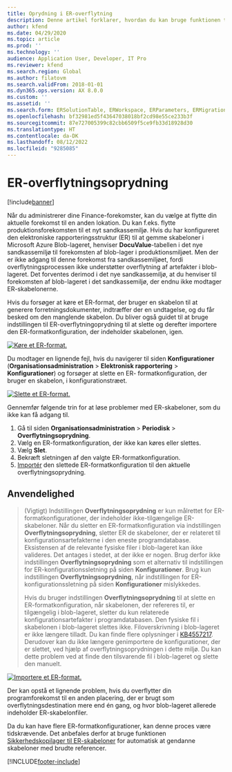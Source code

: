 ```yaml
---
title: Oprydning i ER-overflytning
description: Denne artikel forklarer, hvordan du kan bruge funktionen til ER-overflytningsoprydning til at løse problemer med ER-skabeloner.
author: kfend
ms.date: 04/29/2020
ms.topic: article
ms.prod: ''
ms.technology: ''
audience: Application User, Developer, IT Pro
ms.reviewer: kfend
ms.search.region: Global
ms.author: filatovm
ms.search.validFrom: 2018-01-01
ms.dyn365.ops.version: AX 8.0.0
ms.custom: ''
ms.assetid: ''
ms.search.form: ERSolutionTable, ERWorkspace, ERParameters, ERMigrationCleanup
ms.openlocfilehash: bf32981ed5f43647038018bf2cd98e55ce233b3f
ms.sourcegitcommit: 87e727005399c82cbb6509f5ce9fb33d18928d30
ms.translationtype: HT
ms.contentlocale: da-DK
ms.lasthandoff: 08/12/2022
ms.locfileid: "9285085"
---
```

# <a name="er-migration-cleanup"></a>ER-overflytningsoprydning 

[!include[banner](../includes/banner.md)]

Når du administrerer dine Finance-forekomster, kan du vælge at flytte din aktuelle forekomst til en anden lokation. Du kan f.eks. flytte produktionsforekomsten til et nyt sandkassemiljø. Hvis du har konfigureret den elektroniske rapporteringsstruktur (ER) til at gemme skabeloner i Microsoft Azure Blob-lageret, henviser **DocuValue**-tabellen i det nye sandkassemiljø til forekomsten af blob-lager i produktionsmiljøet. Men der er ikke adgang til denne forekomst fra sandkassemiljøet, fordi overflytningsprocessen ikke understøtter overflytning af artefakter i blob-lageret. Det forventes derimod i det nye sandkassemiljø, at du henviser til forekomsten af blob-lageret i det sandkassemiljø, der endnu ikke modtager ER-skabelonerne.

Hvis du forsøger at køre et ER-format, der bruger en skabelon til at generere forretningsdokumenter, indtræffer der en undtagelse, og du får besked om den manglende skabelon. Du bliver også guidet til at bruge indstillingen til ER-overflytningoprydning til at slette og derefter importere den ER-formatkonfiguration, der indeholder skabelonen, igen.

[![Køre et ER-format.](./media/er-migration-cleanup-run.png)](./media/er-migration-cleanup-run.png)

Du modtager en lignende fejl, hvis du navigerer til siden **Konfigurationer** (**Organisationsadministration** \> **Elektronisk rapportering** \> **Konfigurationer**) og forsøger at slette en ER- formatkonfiguration, der bruger en skabelon, i konfigurationstræet.

[![Slette et ER-format.](./media/er-migration-cleanup-delete.png)](./media/er-migration-cleanup-delete.png)

Gennemfør følgende trin for at løse problemer med ER-skabeloner, som du ikke kan få adgang til.

1.  Gå til siden **Organisationsadministration** \> **Periodisk** \> **Overflytningsoprydning**.
2.  Vælg en ER-formatkonfiguration, der ikke kan køres eller slettes.
3.  Vælg **Slet**.
4.  Bekræft sletningen af den valgte ER-formatkonfiguration.
5.  [Importér](download-electronic-reporting-configuration-lcs.md) den slettede ER-formatkonfiguration til den aktuelle overflytningsoprydning.

## <a name="applicability"></a>Anvendelighed

> (Vigtigt) Indstillingen **Overflytningsoprydning** er kun målrettet for ER-formatkonfigurationer, der indeholder ikke-tilgængelige ER-skabeloner. Når du sletter en ER-formatkonfiguration via indstillingen **Overflytningsoprydning**, sletter ER de skabeloner, der er relateret til konfigurationsartefakterne i den eneste programdatabase. Eksistensen af de relevante fysiske filer i blob-lageret kan ikke valideres. Det antages i stedet, at der ikke er nogen. Brug derfor ikke indstillingen **Overflytningsoprydning** som et alternativ til indstillingen for ER-konfigurationssletning på siden **Konfigurationer**. Brug kun indstillingen **Overflytningsoprydning**, når indstillingen for ER-konfigurationssletning på siden **Konfigurationer** mislykkedes.
>
> Hvis du bruger indstillingen **Overflytningsoprydning** til at slette en ER-formatkonfiguration, når skabelonen, der refereres til, er tilgængelig i blob-lageret, sletter du kun relaterede konfigurationsartefakter i programdatabasen. Den fysiske fil i skabelonen i blob-lageret slettes ikke. Filoverskrivning i blob-lageret er ikke længere tilladt. Du kan finde flere oplysninger i [KB4557217](https://fix.lcs.dynamics.com/Issue/Details?kb=4557217). Derudover kan du ikke længere genimportere de konfigurationer, der er slettet, ved hjælp af overflytningsoprydningen i dette miljø. Du kan dette problem ved at finde den tilsvarende fil i blob-lageret og slette den manuelt.

[![Importere et ER-format.](./media/er-migration-cleanup-import.png)](./media/er-migration-cleanup-import.png)

Der kan opstå et lignende problem, hvis du overflytter din programforekomst til en anden placering, der er brugt som overflytningsdestination mere end én gang, og hvor blob-lageret allerede indeholder ER-skabelonfiler.

Da du kan have flere ER-formatkonfigurationer, kan denne proces være tidskrævende. Det anbefales derfor at bruge funktionen [Sikkerhedskopilager til ER-skabeloner](er-backup-storage-templates.md) for automatisk at gendanne skabeloner med brudte referencer.


[!INCLUDE[footer-include](../../../includes/footer-banner.md)]
